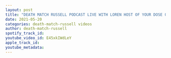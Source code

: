 ```yaml
---
layout: post
title: "DEATH MATCH RUSSELL PODCAST LIVE WITH LOREN HOST OF YOUR DOSE OF DEATH PODCAST"
date: 2021-05-20
categories: death-match-russell videos
author: death-match-russell
spotify_track_id: 
youtube_video_id: E45xkIWdLeY
apple_track_id: 
youtube_metadata: 
---
```

